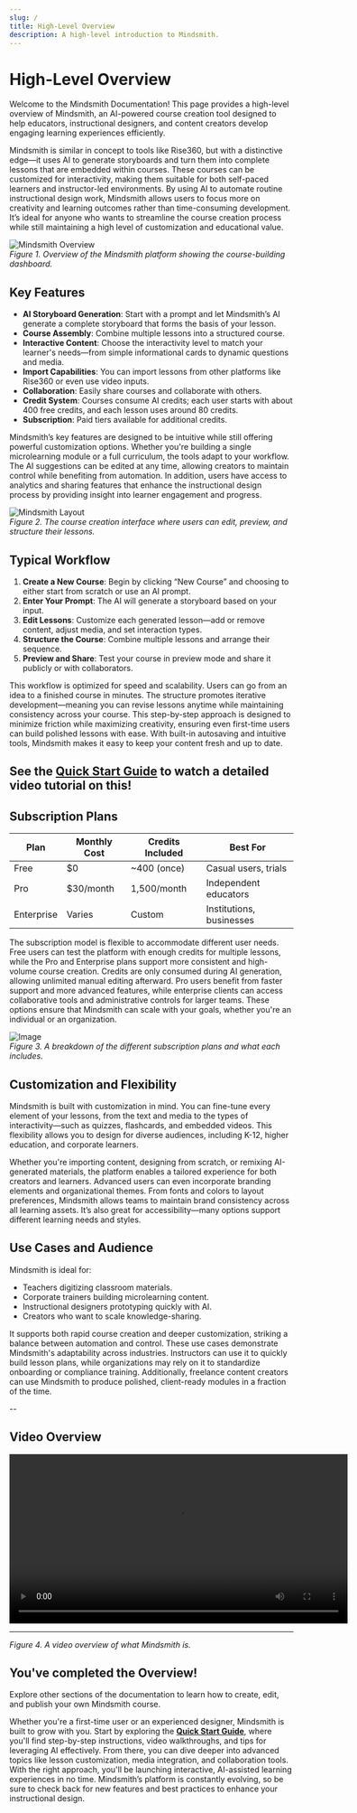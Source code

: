 ```yaml
---
slug: /
title: High-Level Overview
description: A high-level introduction to Mindsmith.
---
```


# High-Level Overview

Welcome to the Mindsmith Documentation! This page provides a high-level overview of Mindsmith, an AI-powered course creation tool designed to help educators, instructional designers, and content creators develop engaging learning experiences efficiently.

Mindsmith is similar in concept to tools like Rise360, but with a distinctive edge—it uses AI to generate storyboards and turn them into complete lessons that are embedded within courses. These courses can be customized for interactivity, making them suitable for both self-paced learners and instructor-led environments. By using AI to automate routine instructional design work, Mindsmith allows users to focus more on creativity and learning outcomes rather than time-consuming development. It’s ideal for anyone who wants to streamline the course creation process while still maintaining a high level of customization and educational value.

![Mindsmith Overview](./minds.png)  
*Figure 1. Overview of the Mindsmith platform showing the course-building dashboard.*

## Key Features

- **AI Storyboard Generation**: Start with a prompt and let Mindsmith’s AI generate a complete storyboard that forms the basis of your lesson.
- **Course Assembly**: Combine multiple lessons into a structured course.
- **Interactive Content**: Choose the interactivity level to match your learner's needs—from simple informational cards to dynamic questions and media.
- **Import Capabilities**: You can import lessons from other platforms like Rise360 or even use video inputs.
- **Collaboration**: Easily share courses and collaborate with others.
- **Credit System**: Courses consume AI credits; each user starts with about 400 free credits, and each lesson uses around 80 credits.
- **Subscription**: Paid tiers available for additional credits.

Mindsmith’s key features are designed to be intuitive while still offering powerful customization options. Whether you're building a single microlearning module or a full curriculum, the tools adapt to your workflow. The AI suggestions can be edited at any time, allowing creators to maintain control while benefiting from automation. In addition, users have access to analytics and sharing features that enhance the instructional design process by providing insight into learner engagement and progress.

![Mindsmith Layout](./panel.png)  
*Figure 2. The course creation interface where users can edit, preview, and structure their lessons.*

## Typical Workflow

1. **Create a New Course**: Begin by clicking “New Course” and choosing to either start from scratch or use an AI prompt.
2. **Enter Your Prompt**: The AI will generate a storyboard based on your input.
3. **Edit Lessons**: Customize each generated lesson—add or remove content, adjust media, and set interaction types.
4. **Structure the Course**: Combine multiple lessons and arrange their sequence.
5. **Preview and Share**: Test your course in preview mode and share it publicly or with collaborators.

This workflow is optimized for speed and scalability. Users can go from an idea to a finished course in minutes. The structure promotes iterative development—meaning you can revise lessons anytime while maintaining consistency across your course. This step-by-step approach is designed to minimize friction while maximizing creativity, ensuring even first-time users can build polished lessons with ease. With built-in autosaving and intuitive tools, Mindsmith makes it easy to keep your content fresh and up to date.

## See the [Quick Start Guide](../getting-started/quick-start.md) to watch a detailed video tutorial on this!

## Subscription Plans

| Plan         | Monthly Cost | Credits Included | Best For                   |
|--------------|--------------|------------------|----------------------------|
| Free         | $0           | ~400 (once)      | Casual users, trials       |
| Pro          | $30/month    | 1,500/month      | Independent educators      |
| Enterprise   | Varies       | Custom           | Institutions, businesses   |

The subscription model is flexible to accommodate different user needs. Free users can test the platform with enough credits for multiple lessons, while the Pro and Enterprise plans support more consistent and high-volume course creation. Credits are only consumed during AI generation, allowing unlimited manual editing afterward. Pro users benefit from faster support and more advanced features, while enterprise clients can access collaborative tools and administrative controls for larger teams. These options ensure that Mindsmith can scale with your goals, whether you're an individual or an organization.

![Image](./prices.png)  
*Figure 3. A breakdown of the different subscription plans and what each includes.*

## Customization and Flexibility

Mindsmith is built with customization in mind. You can fine-tune every element of your lessons, from the text and media to the types of interactivity—such as quizzes, flashcards, and embedded videos. This flexibility allows you to design for diverse audiences, including K-12, higher education, and corporate learners.

Whether you're importing content, designing from scratch, or remixing AI-generated materials, the platform enables a tailored experience for both creators and learners. Advanced users can even incorporate branding elements and organizational themes. From fonts and colors to layout preferences, Mindsmith allows teams to maintain brand consistency across all learning assets. It’s also great for accessibility—many options support different learning needs and styles.

## Use Cases and Audience

Mindsmith is ideal for:
- Teachers digitizing classroom materials.
- Corporate trainers building microlearning content.
- Instructional designers prototyping quickly with AI.
- Creators who want to scale knowledge-sharing.

It supports both rapid course creation and deeper customization, striking a balance between automation and control. These use cases demonstrate Mindsmith's adaptability across industries. Instructors can use it to quickly build lesson plans, while organizations may rely on it to standardize onboarding or compliance training. Additionally, freelance content creators can use Mindsmith to produce polished, client-ready modules in a fraction of the time.



--
## Video Overview
<video controls width="600">
  <source src="/videos/OverMS.mp4" type="video/mp4" />
  Your browser does not support the video tag.
</video>

---
*Figure 4. A video overview of what Mindsmith is.*

## You've completed the Overview! 
Explore other sections of the documentation to learn how to create, edit, and publish your own Mindsmith course.

Whether you're a first-time user or an experienced designer, Mindsmith is built to grow with you. Start by exploring the **[Quick Start Guide](../getting-started/quick-start.md)**, where you'll find step-by-step instructions, video walkthroughs, and tips for leveraging AI effectively. From there, you can dive deeper into advanced topics like lesson customization, media integration, and collaboration tools. With the right approach, you'll be launching interactive, AI-assisted learning experiences in no time. Mindsmith’s platform is constantly evolving, so be sure to check back for new features and best practices to enhance your instructional design.
